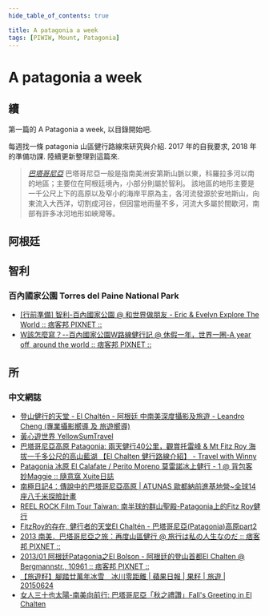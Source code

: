 ```yaml
---
hide_table_of_contents: true

title: A patagonia a week
tags: [PIWIW, Mount, Patagonia]
---
```


A patagonia a week
===================

## 續 ###

第一篇的 A Patagonia a week, 以目錄開始吧.  

每週找一條 patagonia 山區健行路線來研究與介紹. 
2017 年的自我要求, 2018 年的準備功課. 陸續更新整理到這篇來.

> _[巴塔哥尼亞](https://goo.gl/TqiW2s)_
> 巴塔哥尼亞一般是指南美洲安第斯山脈以東，科羅拉多河以南的地區；主要位在阿根廷境內，小部分則屬於智利。 該地區的地形主要是一千公尺上下的高原以及窄小的海岸平原為主，各河流發源於安地斯山，向東流入大西洋，切割成河谷，但因當地雨量不多，河流大多屬於間歇河，南部有許多冰河地形如峽灣等。

## 阿根廷 ##


## 智利 ##

### 百內國家公園 Torres del Paine National Park ###

-   [[行前準備] 智利-百內國家公園 @ 和世界做朋友 - Eric & Evelyn Explore The World :: 痞客邦 PIXNET ::](https://goo.gl/oK0r6F)
-   [W該怎麼寫？--百內國家公園W路線健行記 @ 休假一年，世界一圈-A year off, around the world :: 痞客邦 PIXNET ::](https://goo.gl/DRPnpa)

## 所 ###

### 中文網誌 ###

-   [登山健行的天堂 - El Chaltén - 阿根廷 中南美深度攝影及旅遊 - Leandro Cheng (專業攝影嚮導 及 旅遊嚮導)](https://goo.gl/4nE1ZU)
-   [黃心遊世界 YellowSumTravel](https://goo.gl/HLTG6B)
-   [巴塔哥尼亞高原 Patagonia: 兩天健行40公里，觀賞托雷峰 & Mt Fitz Roy 海拔一千多公尺的高山藍湖 【El Chalten 健行路線介紹】 - Travel with Winny](https://goo.gl/Y8AO85)
-   [Patagonia 冰原 El Calafate / Perito Moreno 莫雷諾冰上健行 - 1 @ 背包客 妙Maggie :: 隨意窩 Xuite日誌](https://goo.gl/J8QRAL)
-   [南極日記4：傳說中的巴塔哥尼亞高原 | ATUNAS 歐都納前進基地營~全球14座八千米探險計畫](https://goo.gl/Y6Qtj2)
-   [REEL ROCK Film Tour Taiwan: 南半球的群山聖殿-Patagonia上的Fitz Roy健行](https://goo.gl/C0F4vV)
-   [FitzRoy的存在, 健行者的天堂El Chaltén - 巴塔哥尼亞(Patagonia)高原part2](https://goo.gl/KGOfW8)
-   [2013 南美．巴塔哥尼亞之旅：再度山區健行 @ 旅行は私の人生なのだ :: 痞客邦 PIXNET ::](https://goo.gl/Oc79nY)
-   [2013/01 阿根廷Patagonia之El Bolson - 阿根廷的登山首都El Chalten @ Bergmannstr., 10961 :: 痞客邦 PIXNET ::](https://goo.gl/QhI3qC)
-   [【旅遊籽】腳踏廿萬年冰雪　冰川零距離 | 蘋果日報 | 果籽 | 旅遊 | 20150624](https://goo.gl/FmmdXm)
-   [女人三十也太陽-南美向前行: 巴塔哥尼亞「秋之禮讚」Fall's Greeting in El Chalten](https://goo.gl/RBqpkC)   
